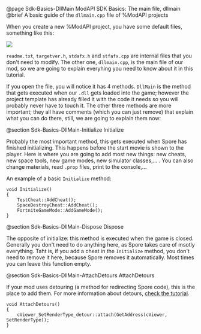 @page Sdk-Basics-DllMain ModAPI SDK Basics: The main file, dllmain
@brief A basic guide of the `dllmain.cpp` file of %ModAPI projects

When you create a new %ModAPI project, you have some default files, something like this:

![](0R8WiYE.png)

`readme.txt`, `targetver.h`, `stdafx.h` and `stfafx.cpp` are internal files that you don't need to modify. The other one, `dllmain.cpp`, is the main file of our mod,
so we are going to explain everyhing you need to know about it in this tutorial.

If you open the file, you will notice it has 4 methods. `DllMain` is the method that gets executed when our `.dll` gets loaded into the game;
however the project template has already filled it with the code it needs so you will probably never have to touch it. The other three methods are more important; they all have 
comments (which you can just remove) that explain what you can do there, still, we are going to explain them now:

@section Sdk-Basics-DllMain-Initialize Initialize

Probably the most important method, this gets executed when Spore has finished initializing. This happens before the start movie is shown to the player.
Here is where you are going to add most new things: new cheats, new space tools, new game modes, new simulator classes,... . 
You can also change materials, read `.prop` files, print to the console,...

An example of a basic `Initialize` method:
~~~~{.cpp}
void Initialize()
{
	TestCheat::AddCheat();
	SpaceDestroyCheat::AddCheat();
	FortniteGameMode::AddGameMode();
}
~~~~

@section Sdk-Basics-DllMain-Dispose Dispose

The opposite of initialize: this method is executed when the game is closed. Generally you don't need to do anything here, as Spore takes care of msotly everything.
Taht is, if you add a cheat in the `Initialize` method, you don't need to remove it here, because Spore removes it automatically. Most times you can leave this function empty.

@section Sdk-Basics-DllMain-AttachDetours AttachDetours

If your mod uses detouring (a method for redirecting Spore code), this is the place to add them. For more information about detours, [check the tutorial](_detouring.html).

~~~~{.cpp}
void AttachDetours()
{
	cViewer_SetRenderType_detour::attach(GetAddress(cViewer, SetRenderType));
}
~~~~